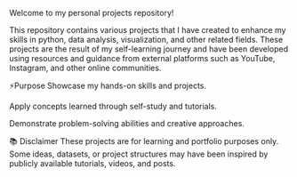 Welcome to my personal projects repository!

This repository contains various projects that I have created to enhance my skills in python, data analysis, visualization, and other related fields. These projects are the result of my self-learning journey 
and have been developed using resources and guidance from external platforms such as YouTube, Instagram, and other online communities.

⚡Purpose
Showcase my hands-on skills and projects.

Apply concepts learned through self-study and tutorials.

Demonstrate problem-solving abilities and creative approaches.

📚 Disclaimer
These projects are for learning and portfolio purposes only. Some ideas, datasets, or project structures may have been inspired by publicly available tutorials, videos, and posts.

